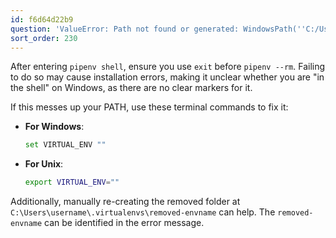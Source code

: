 ```yaml
---
id: f6d64d22b9
question: 'ValueError: Path not found or generated: WindowsPath(''C:/Users/username/.virtualenvs/envname/Scripts'')'
sort_order: 230
---
```


After entering `pipenv shell`, ensure you use `exit` before `pipenv --rm`. Failing to do so may cause installation errors, making it unclear whether you are "in the shell" on Windows, as there are no clear markers for it.

If this messes up your PATH, use these terminal commands to fix it:

- **For Windows**:
  
  ```bash
  set VIRTUAL_ENV ""
  ```

- **For Unix**:
  
  ```bash
  export VIRTUAL_ENV=""
  ```

Additionally, manually re-creating the removed folder at `C:\Users\username\.virtualenvs\removed-envname` can help. The `removed-envname` can be identified in the error message.